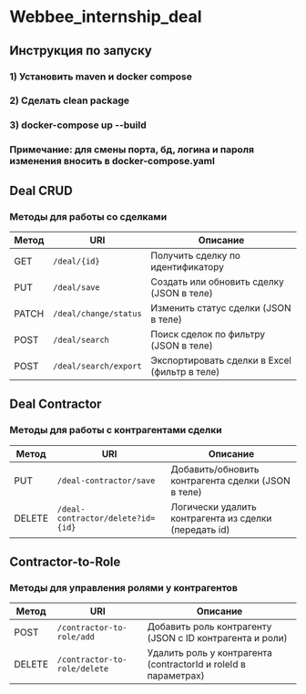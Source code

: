 # Webbee_internship_deal

## Инструкция по запуску
### 1) Установить maven и docker compose
### 2) Сделать clean package
### 3) docker-compose up --build
### Примечание: для смены порта, бд, логина и пароля изменения вносить в docker-compose.yaml

## Deal CRUD
### Методы для работы со сделками

| Метод | URI                   | Описание                                      |
| ----- | --------------------- | --------------------------------------------- |
| GET   | `/deal/{id}`          | Получить сделку по идентификатору             |
| PUT   | `/deal/save`          | Создать или обновить сделку (JSON в теле)     |
| PATCH | `/deal/change/status` | Изменить статус сделки (JSON в теле)          |
| POST  | `/deal/search`        | Поиск сделок по фильтру (JSON в теле)         |
| POST  | `/deal/search/export` | Экспортировать сделки в Excel (фильтр в теле) |

## Deal Contractor
### Методы для работы с контрагентами сделки
| Метод  | URI                               | Описание                                              |
| ------ | --------------------------------- | ----------------------------------------------------- |
| PUT    | `/deal-contractor/save`           | Добавить/обновить контрагента сделки (JSON в теле)    |
| DELETE | `/deal-contractor/delete?id={id}` | Логически удалить контрагента из сделки (передать id) |

## Contractor-to-Role 
### Методы для управления ролями у контрагентов
| Метод  | URI                          | Описание                                                        |
| ------ | ---------------------------- | --------------------------------------------------------------- |
| POST   | `/contractor-to-role/add`    | Добавить роль контрагенту (JSON c ID контрагента и роли)        |
| DELETE | `/contractor-to-role/delete` | Удалить роль у контрагента (contractorId и roleId в параметрах) |

